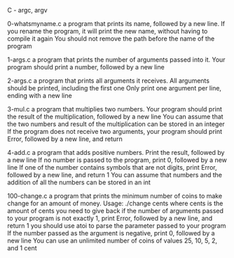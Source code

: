 C - argc, argv

0-whatsmyname.c a program that prints its name, followed by a new line.
If you rename the program, it will print the new name, without having to compile it again
You should not remove the path before the name of the program

1-args.c a program that prints the number of arguments passed into it.
Your program should print a number, followed by a new line

2-args.c a program that prints all arguments it receives.
All arguments should be printed, including the first one
Only print one argument per line, ending with a new line

3-mul.c a program that multiplies two numbers.
Your program should print the result of the multiplication, followed by a new line
You can assume that the two numbers and result of the multiplication can be stored in an integer
If the program does not receive two arguments, your program should print Error, followed by a new line, and return

4-add.c a program that adds positive numbers.
Print the result, followed by a new line
If no number is passed to the program, print 0, followed by a new line
If one of the number contains symbols that are not digits, print Error, followed by a new line, and return 1
You can assume that numbers and the addition of all the numbers can be stored in an int

100-change.c a program that prints the minimum number of coins to make change for an amount of money.
Usage: ./change cents
where cents is the amount of cents you need to give back
if the number of arguments passed to your program is not exactly 1, print Error, followed by a new line, and return 1
you should use atoi to parse the parameter passed to your program
If the number passed as the argument is negative, print 0, followed by a new line
You can use an unlimited number of coins of values 25, 10, 5, 2, and 1 cent

